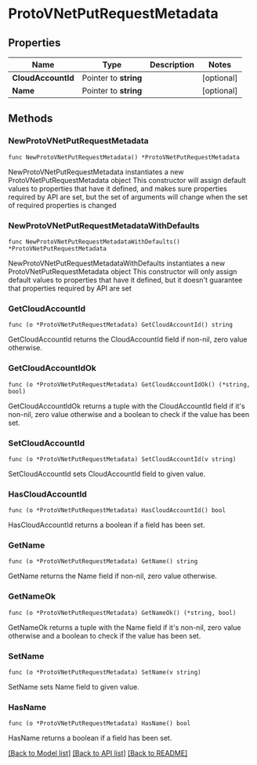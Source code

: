 # ProtoVNetPutRequestMetadata

## Properties

Name | Type | Description | Notes
------------ | ------------- | ------------- | -------------
**CloudAccountId** | Pointer to **string** |  | [optional] 
**Name** | Pointer to **string** |  | [optional] 

## Methods

### NewProtoVNetPutRequestMetadata

`func NewProtoVNetPutRequestMetadata() *ProtoVNetPutRequestMetadata`

NewProtoVNetPutRequestMetadata instantiates a new ProtoVNetPutRequestMetadata object
This constructor will assign default values to properties that have it defined,
and makes sure properties required by API are set, but the set of arguments
will change when the set of required properties is changed

### NewProtoVNetPutRequestMetadataWithDefaults

`func NewProtoVNetPutRequestMetadataWithDefaults() *ProtoVNetPutRequestMetadata`

NewProtoVNetPutRequestMetadataWithDefaults instantiates a new ProtoVNetPutRequestMetadata object
This constructor will only assign default values to properties that have it defined,
but it doesn't guarantee that properties required by API are set

### GetCloudAccountId

`func (o *ProtoVNetPutRequestMetadata) GetCloudAccountId() string`

GetCloudAccountId returns the CloudAccountId field if non-nil, zero value otherwise.

### GetCloudAccountIdOk

`func (o *ProtoVNetPutRequestMetadata) GetCloudAccountIdOk() (*string, bool)`

GetCloudAccountIdOk returns a tuple with the CloudAccountId field if it's non-nil, zero value otherwise
and a boolean to check if the value has been set.

### SetCloudAccountId

`func (o *ProtoVNetPutRequestMetadata) SetCloudAccountId(v string)`

SetCloudAccountId sets CloudAccountId field to given value.

### HasCloudAccountId

`func (o *ProtoVNetPutRequestMetadata) HasCloudAccountId() bool`

HasCloudAccountId returns a boolean if a field has been set.

### GetName

`func (o *ProtoVNetPutRequestMetadata) GetName() string`

GetName returns the Name field if non-nil, zero value otherwise.

### GetNameOk

`func (o *ProtoVNetPutRequestMetadata) GetNameOk() (*string, bool)`

GetNameOk returns a tuple with the Name field if it's non-nil, zero value otherwise
and a boolean to check if the value has been set.

### SetName

`func (o *ProtoVNetPutRequestMetadata) SetName(v string)`

SetName sets Name field to given value.

### HasName

`func (o *ProtoVNetPutRequestMetadata) HasName() bool`

HasName returns a boolean if a field has been set.


[[Back to Model list]](../README.md#documentation-for-models) [[Back to API list]](../README.md#documentation-for-api-endpoints) [[Back to README]](../README.md)


